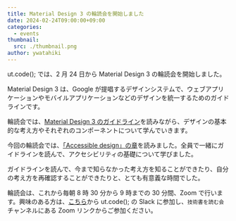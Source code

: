 ```yaml
---
title: Material Design 3 の輪読会を開始しました
date: 2024-02-24T09:00:00+09:00
categories:
  - events
thumbnail:
  src: ./thumbnail.png
author: ywatahiki
---
```


ut.code(); では、2 月 24 日から Material Design 3 の輪読会を開始しました。

Material Design 3 は、Google が提唱するデザインシステムで、ウェブアプリケーションやモバイルアプリケーションなどのデザインを統一するためのガイドラインです。

輪読会では、[Material Design 3 のガイドライン](https://m3.material.io/)を読みながら、デザインの基本的な考え方やそれぞれのコンポーネントについて学んでいきます。

今回の輪読会では、[「Accessible design」の章](https://m3.material.io/foundations/accessible-design/overview)を読みました。全員で一緒にガイドラインを読んで、アクセシビリティの基礎について学びました。

ガイドラインを読んで、今まで知らなかった考え方を知ることができたり、自分の考え方を再確認することができたりと、とても有意義な時間でした。

輪読会は、これから毎朝 8 時 30 分から 9 時までの 30 分間、Zoom で行います。興味のある方は、[こちら](/join)から ut.code(); の Slack に参加し、`技術書を読む会` チャンネルにある Zoom リンクからご参加ください。
